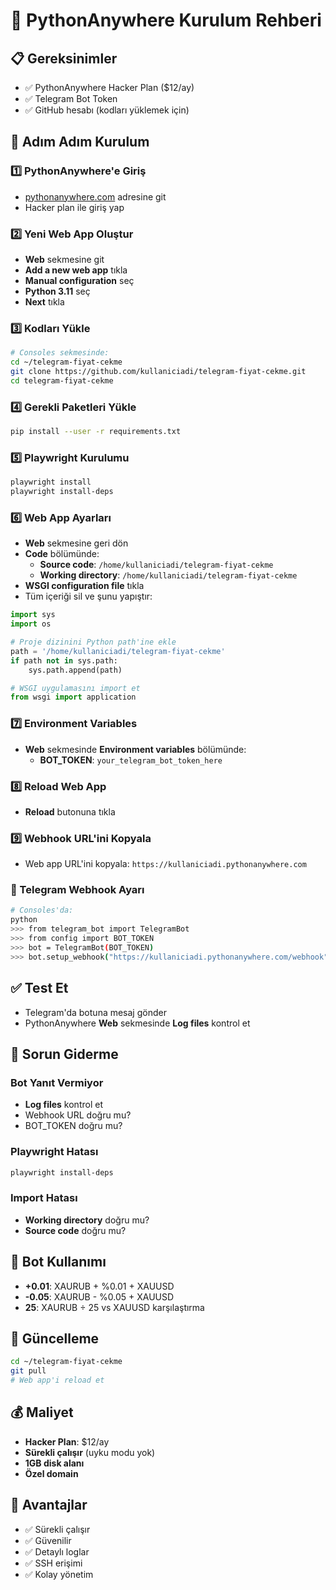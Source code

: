 # 🚀 PythonAnywhere Kurulum Rehberi

## 📋 Gereksinimler
- ✅ PythonAnywhere Hacker Plan ($12/ay)
- ✅ Telegram Bot Token
- ✅ GitHub hesabı (kodları yüklemek için)

## 🔧 Adım Adım Kurulum

### 1️⃣ PythonAnywhere'e Giriş
- [pythonanywhere.com](https://www.pythonanywhere.com) adresine git
- Hacker plan ile giriş yap

### 2️⃣ Yeni Web App Oluştur
- **Web** sekmesine git
- **Add a new web app** tıkla
- **Manual configuration** seç
- **Python 3.11** seç
- **Next** tıkla

### 3️⃣ Kodları Yükle
```bash
# Consoles sekmesinde:
cd ~/telegram-fiyat-cekme
git clone https://github.com/kullaniciadi/telegram-fiyat-cekme.git
cd telegram-fiyat-cekme
```

### 4️⃣ Gerekli Paketleri Yükle
```bash
pip install --user -r requirements.txt
```

### 5️⃣ Playwright Kurulumu
```bash
playwright install
playwright install-deps
```

### 6️⃣ Web App Ayarları
- **Web** sekmesine geri dön
- **Code** bölümünde:
  - **Source code**: `/home/kullaniciadi/telegram-fiyat-cekme`
  - **Working directory**: `/home/kullaniciadi/telegram-fiyat-cekme`
- **WSGI configuration file** tıkla
- Tüm içeriği sil ve şunu yapıştır:

```python
import sys
import os

# Proje dizinini Python path'ine ekle
path = '/home/kullaniciadi/telegram-fiyat-cekme'
if path not in sys.path:
    sys.path.append(path)

# WSGI uygulamasını import et
from wsgi import application
```

### 7️⃣ Environment Variables
- **Web** sekmesinde **Environment variables** bölümünde:
  - **BOT_TOKEN**: `your_telegram_bot_token_here`

### 8️⃣ Reload Web App
- **Reload** butonuna tıkla

### 9️⃣ Webhook URL'ini Kopyala
- Web app URL'ini kopyala: `https://kullaniciadi.pythonanywhere.com`

### 🔗 Telegram Webhook Ayarı
```bash
# Consoles'da:
python
>>> from telegram_bot import TelegramBot
>>> from config import BOT_TOKEN
>>> bot = TelegramBot(BOT_TOKEN)
>>> bot.setup_webhook("https://kullaniciadi.pythonanywhere.com/webhook")
```

## ✅ Test Et
- Telegram'da botuna mesaj gönder
- PythonAnywhere **Web** sekmesinde **Log files** kontrol et

## 🚨 Sorun Giderme

### Bot Yanıt Vermiyor
- **Log files** kontrol et
- Webhook URL doğru mu?
- BOT_TOKEN doğru mu?

### Playwright Hatası
```bash
playwright install-deps
```

### Import Hatası
- **Working directory** doğru mu?
- **Source code** doğru mu?

## 📱 Bot Kullanımı
- **+0.01**: XAURUB + %0.01 + XAUUSD
- **-0.05**: XAURUB - %0.05 + XAUUSD  
- **25**: XAURUB ÷ 25 vs XAUUSD karşılaştırma

## 🔄 Güncelleme
```bash
cd ~/telegram-fiyat-cekme
git pull
# Web app'i reload et
```

## 💰 Maliyet
- **Hacker Plan**: $12/ay
- **Sürekli çalışır** (uyku modu yok)
- **1GB disk alanı**
- **Özel domain**

## 🎯 Avantajlar
- ✅ Sürekli çalışır
- ✅ Güvenilir
- ✅ Detaylı loglar
- ✅ SSH erişimi
- ✅ Kolay yönetim
